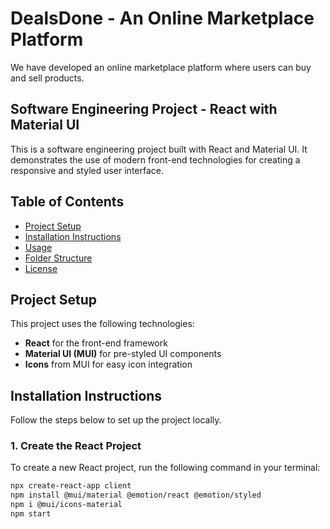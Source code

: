 # DealsDone - An Online Marketplace Platform

We have developed an online marketplace platform where users can buy and sell products.
## Software Engineering Project - React with Material UI

This is a software engineering project built with React and Material UI. It demonstrates the use of modern front-end technologies for creating a responsive and styled user interface.

## Table of Contents

- [Project Setup](#project-setup)
- [Installation Instructions](#installation-instructions)
- [Usage](#usage)
- [Folder Structure](#folder-structure)
- [License](#license)

## Project Setup

This project uses the following technologies:
- **React** for the front-end framework
- **Material UI (MUI)** for pre-styled UI components
- **Icons** from MUI for easy icon integration

## Installation Instructions

Follow the steps below to set up the project locally.

### 1. Create the React Project

To create a new React project, run the following command in your terminal:


```bash
npx create-react-app client
npm install @mui/material @emotion/react @emotion/styled
npm i @mui/icons-material
npm start


